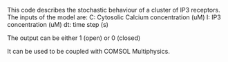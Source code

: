 This code describes the stochastic behaviour of a cluster of IP3 receptors. 
The inputs of the model are: 
C: Cytosolic Calcium concentration (uM)
I: IP3 concentration (uM)
dt: time step (s)

The output can be either 1 (open) or 0 (closed)

It can be used to be coupled with COMSOL Multiphysics.
